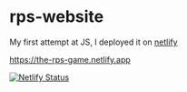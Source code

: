 # rps-website

My first attempt at JS, I deployed it on [netlify](https://the-rps-game.netlify.app)

https://the-rps-game.netlify.app

[![Netlify Status](https://api.netlify.com/api/v1/badges/5e138250-f51e-4507-9632-41dc7eb35899/deploy-status)](https://app.netlify.com/sites/rps-game-w-js/deploys)

